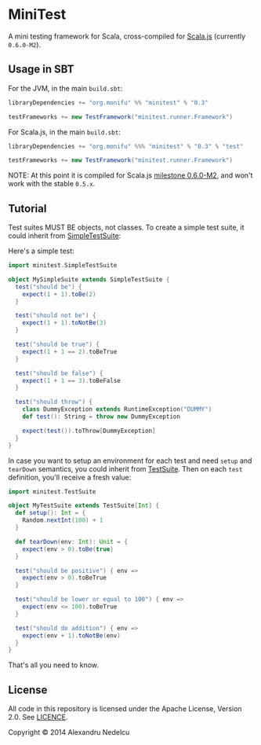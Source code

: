 # MiniTest

A mini testing framework for Scala, cross-compiled for
[Scala.js](http://www.scala-js.org/) (currently `0.6.0-M2`).

## Usage in SBT

For the JVM, in the main `build.sbt`:

```scala
libraryDependencies += "org.monifu" %% "minitest" % "0.3"

testFrameworks += new TestFramework("minitest.runner.Framework")
```

For Scala.js, in the main `build.sbt`:

```scala
libraryDependencies += "org.monifu" %%% "minitest" % "0.3" % "test"

testFrameworks += new TestFramework("minitest.runner.Framework")
```

NOTE: At this point it is compiled for Scala.js
[milestone 0.6.0-M2](http://www.scala-js.org/news/2014/12/05/announcing-scalajs-0.6.0-M2/),
and won't work with the stable `0.5.x`.

## Tutorial

Test suites MUST BE objects, not classes. To create a simple test suite, it could
inherit from [SimpleTestSuite](shared/main/scala/minitest/SimpleTestSuite.scala):

Here's a simple test:

```scala
import minitest.SimpleTestSuite

object MySimpleSuite extends SimpleTestSuite {
  test("should be") {
    expect(1 + 1).toBe(2)
  }

  test("should not be") {
    expect(1 + 1).toNotBe(3)
  }

  test("should be true") {
    expect(1 + 1 == 2).toBeTrue
  }

  test("should be false") {
    expect(1 + 1 == 3).toBeFalse
  }

  test("should throw") {
    class DummyException extends RuntimeException("DUMMY")
    def test(): String = throw new DummyException

    expect(test()).toThrow[DummyException]
  }
}
```

In case you want to setup an environment for each test and need `setup` and
`tearDown` semantics, you could inherit from
[TestSuite](shared/main/scala/minitest/TestSuite.scala). Then on each `test` definition,
you'll receive a fresh value:

```scala
import minitest.TestSuite

object MyTestSuite extends TestSuite[Int] {
  def setup(): Int = {
    Random.nextInt(100) + 1
  }

  def tearDown(env: Int): Unit = {
    expect(env > 0).toBe(true)
  }

  test("should be positive") { env =>
    expect(env > 0).toBeTrue
  }

  test("should be lower or equal to 100") { env =>
    expect(env <= 100).toBeTrue
  }

  test("should do addition") { env =>
    expect(env + 1).toNotBe(env)
  }
}
```

That's all you need to know.

## License

All code in this repository is licensed under the Apache License, Version 2.0.
See [LICENCE](./LICENSE).

Copyright &copy; 2014 Alexandru Nedelcu


